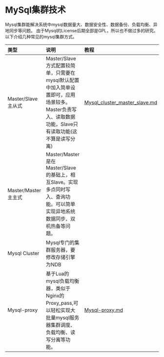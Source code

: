 MySql集群技术
===================================

Mysql集群能解决系统中mysql数据量大、数据安全性、数据备份、负载均衡、异地同步等问题。
由于Mysql的License后期全部是GPL，所以也不做过多的研究。
以下介绍几种常见的mysql集群方式。

类型			     | 说明  			                                                                                                                                    | 教程 
:--------------------|:-----------------------------------------------------------------------------------------------------------------------------------------------------|:-------------------------------------------------------------
 Master/Slave主从式  | Master/Slave方式配置较简单，只需要在mysql默认配置中加入简单设置即可，应用场景较多。Master负责写入、读取数据功能，Slave只有读取功能(这不算是读写分离) | [Mysql_cluster_master_slave.md](Mysql_cluster_master_slave.md)
 Master/Master主主式 | Master/Master 是在Master/Slave 的基础上，相互Slave。实现多点同时写入、查询功能。可以简单实现异地系统数据同步、双机热备等问题。                       |
 Mysql Cluster		 | Mysql专门的集群服务器，要修改存储引擎为NDB																										    |
 Mysql-proxy		 | 基于Lua的mysql负载均衡器，类似于Nginx的Proxy_pass,可以轻松实现大批量mysql服务器集群调度、负载均衡、读写分离等功能。								    |  [Mysql-proxy.md](Mysql-proxy.md)
